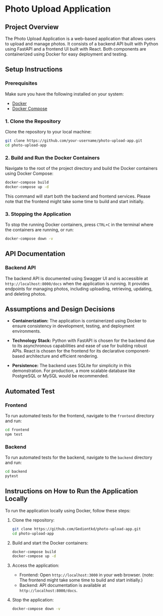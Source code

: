 # Photo Upload Application

## Project Overview

The Photo Upload Application is a web-based application that allows users to upload and manage photos. It consists of a backend API built with Python using FastAPI and a frontend UI built with React. Both components are containerized using Docker for easy deployment and testing.

## Setup Instructions

### Prerequisites

Make sure you have the following installed on your system:

- [Docker](https://docs.docker.com/get-docker/)
- [Docker Compose](https://docs.docker.com/compose/install/)

### 1. Clone the Repository

Clone the repository to your local machine:

```sh
git clone https://github.com/your-username/photo-upload-app.git
cd photo-upload-app
```

### 2. Build and Run the Docker Containers

Navigate to the root of the project directory and build the Docker containers using Docker Compose:

```sh
docker-compose build
docker-compose up -d
```

This command will start both the backend and frontend services. Please note that the frontend might take some time to build and start initially.

### 3. Stopping the Application

To stop the running Docker containers, press `CTRL+C` in the terminal where the containers are running, or run:

```sh
docker-compose down -v
```

## API Documentation

### Backend API

The backend API is documented using Swagger UI and is accessible at `http://localhost:8000/docs` when the application is running. It provides endpoints for managing photos, including uploading, retrieving, updating, and deleting photos.

## Assumptions and Design Decisions

- **Containerization:** The application is containerized using Docker to ensure consistency in development, testing, and deployment environments.
  
- **Technology Stack:** Python with FastAPI is chosen for the backend due to its asynchronous capabilities and ease of use for building robust APIs. React is chosen for the frontend for its declarative component-based architecture and efficient rendering.

- **Persistence:** The backend uses SQLite for simplicity in this demonstration. For production, a more scalable database like PostgreSQL or MySQL would be recommended.

## Automated Test

### Frontend

To run automated tests for the frontend, navigate to the `frontend` directory and run:

```sh
cd frontend
npm test
```

### Backend

To run automated tests for the backend, navigate to the `backend` directory and run:

```sh
cd backend
pytest
```

## Instructions on How to Run the Application Locally

To run the application locally using Docker, follow these steps:

1. Clone the repository:
   ```sh
   git clone https://github.com/Gediontkd/photo-upload-app.git
   cd photo-upload-app
   ```

2. Build and start the Docker containers:
   ```sh
   docker-compose build
   docker-compose up -d
   ```

3. Access the application:
   - Frontend: Open `http://localhost:3000` in your web browser. (note: The frontend might take some time to build and start initially.)
   - Backend: API documentation is available at `http://localhost:8000/docs`.

4. Stop the application:
   ```sh
   docker-compose down -v
   ```